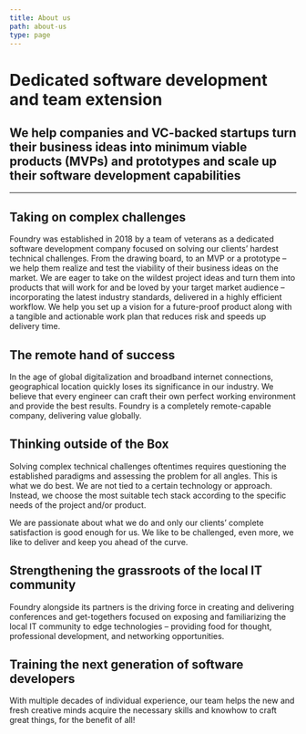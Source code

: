 ```yaml
---
title: About us
path: about-us
type: page
---
```


# Dedicated software development and team extension
## We help companies and VC-backed startups turn their business ideas into minimum viable products (MVPs) and prototypes and scale up their software development capabilities

---

## Taking on complex challenges

Foundry was established in 2018 by a team of veterans as a dedicated software development company focused on solving our clients’ hardest technical challenges. From the drawing board, to an MVP or a prototype – we help them realize and test the viability of their business ideas on the market.
We are eager to take on the wildest project ideas and turn them into products that will work for and be loved by your target market audience – incorporating the latest industry standards, delivered in a highly efficient workflow. 
We help you set up a vision for a future-proof product along with a tangible and actionable work plan that reduces risk and speeds up delivery time.

## The remote hand of success

In the age of global digitalization and broadband internet connections, geographical location quickly loses its significance in our industry. We believe that every engineer can craft their own perfect working environment and provide the best results. Foundry is a completely remote-capable company, delivering value globally.

## Thinking outside of the Box

Solving complex technical challenges oftentimes requires questioning the established paradigms and assessing the problem for all angles. This is what we do best. We are not tied to a certain technology or approach. Instead, we choose the most suitable tech stack according to the specific needs of the project and/or product.

We are passionate about what we do and only our clients’ complete satisfaction is good enough for us. We like to be challenged, even more, we like to deliver and keep you ahead of the curve.

## Strengthening the grassroots of the local IT community

Foundry alongside its partners is the driving force in creating and delivering conferences and get-togethers focused on exposing and familiarizing the local IT community to edge technologies – providing food for thought, professional development, and networking opportunities.

## Training the next generation of software developers

With multiple decades of individual experience, our team helps the new and fresh creative minds acquire the necessary skills and knowhow to craft great things, for the benefit of all!